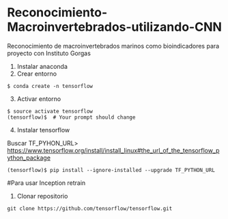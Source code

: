 # Reconocimiento-Macroinvertebrados-utilizando-CNN
Reconocimiento de macroinvertebrados marinos como bioindicadores para proyecto con Instituto Gorgas

1. Instalar anaconda
2. Crear entorno

```{r, engine='bash', count_lines}
$ conda create -n tensorflow
```

3. Activar entorno
```{r, engine='bash', count_lines}
$ source activate tensorflow
(tensorflow)$  # Your prompt should change 
```

4. Instalar tensorflow

Buscar TF_PYHON_URL> https://www.tensorflow.org/install/install_linux#the_url_of_the_tensorflow_python_package
```{r, engine='bash', count_lines}
(tensorflow)$ pip install --ignore-installed --upgrade TF_PYTHON_URL
```


#Para usar Inception retrain
1. Clonar repositorio
```{r, engine='bash', count_lines}
git clone https://github.com/tensorflow/tensorflow.git
```
